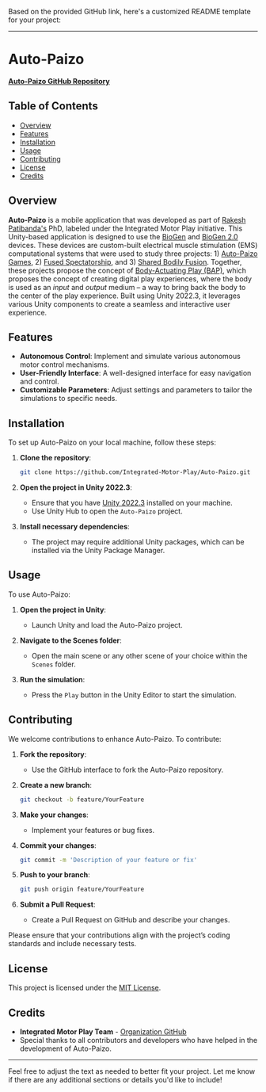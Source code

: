 Based on the provided GitHub link, here's a customized README template for your project:

---

# Auto-Paizo

**[Auto-Paizo GitHub Repository](https://github.com/Integrated-Motor-Play/Auto-Paizo)**

## Table of Contents

- [Overview](#overview)
- [Features](#features)
- [Installation](#installation)
- [Usage](#usage)
- [Contributing](#contributing)
- [License](#license)
- [Credits](#credits)

## Overview

**Auto-Paizo** is a mobile application that was developed as part of [Rakesh Patibanda's](https://rakeshpatibanda.com/) PhD, labeled under the Integrated Motor Play initiative. This Unity-based application is designed to use the [BioGen](https://github.com/Integrated-Motor-Play/bioGen-EMS) and [BioGen 2.0](https://github.com/Integrated-Motor-Play/bioGen-EMS-2.0) devices. These devices are custom-built electrical muscle stimulation (EMS) computational systems that were used to study three projects: 1) [Auto-Paizo Games](https://exertiongameslab.org/projects/auto-paizo-games), 2) [Fused Spectatorship](https://exertiongameslab.org/projects/fused-spectatorship), and 3) [Shared Bodily Fusion](https://dl.acm.org/doi/10.1145/3643834.3660723). Together, these projects propose the concept of [Body-Actuating Play (BAP)](https://dl.acm.org/doi/10.1145/3505270.3558367), which proposes the concept of creating digital play experiences, where the body is used as an _input_ and _output_ medium – a way to bring back the body to the center of the play experience. Built using Unity 2022.3, it leverages various Unity components to create a seamless and interactive user experience.

## Features

- **Autonomous Control**: Implement and simulate various autonomous motor control mechanisms.
- **User-Friendly Interface**: A well-designed interface for easy navigation and control.
- **Customizable Parameters**: Adjust settings and parameters to tailor the simulations to specific needs.

## Installation

To set up Auto-Paizo on your local machine, follow these steps:

1. **Clone the repository**:
   ```bash
   git clone https://github.com/Integrated-Motor-Play/Auto-Paizo.git
   ```
2. **Open the project in Unity 2022.3**:
   - Ensure that you have [Unity 2022.3](https://unity3d.com/get-unity/download/archive) installed on your machine.
   - Use Unity Hub to open the `Auto-Paizo` project.

3. **Install necessary dependencies**:
   - The project may require additional Unity packages, which can be installed via the Unity Package Manager.

## Usage

To use Auto-Paizo:

1. **Open the project in Unity**:
   - Launch Unity and load the Auto-Paizo project.

2. **Navigate to the Scenes folder**:
   - Open the main scene or any other scene of your choice within the `Scenes` folder.

3. **Run the simulation**:
   - Press the `Play` button in the Unity Editor to start the simulation.

## Contributing

We welcome contributions to enhance Auto-Paizo. To contribute:

1. **Fork the repository**:
   - Use the GitHub interface to fork the Auto-Paizo repository.

2. **Create a new branch**:
   ```bash
   git checkout -b feature/YourFeature
   ```

3. **Make your changes**:
   - Implement your features or bug fixes.

4. **Commit your changes**:
   ```bash
   git commit -m 'Description of your feature or fix'
   ```

5. **Push to your branch**:
   ```bash
   git push origin feature/YourFeature
   ```

6. **Submit a Pull Request**:
   - Create a Pull Request on GitHub and describe your changes.

Please ensure that your contributions align with the project’s coding standards and include necessary tests.

## License

This project is licensed under the [MIT License](LICENSE.md).

## Credits

- **Integrated Motor Play Team** - [Organization GitHub](https://github.com/Integrated-Motor-Play)
- Special thanks to all contributors and developers who have helped in the development of Auto-Paizo.

---

Feel free to adjust the text as needed to better fit your project. Let me know if there are any additional sections or details you'd like to include!
